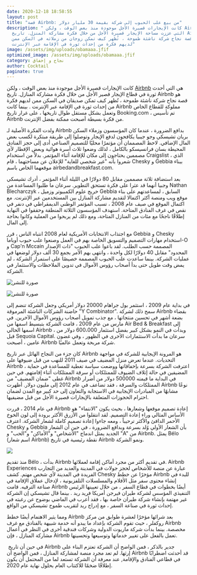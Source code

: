 ```yaml
---
date: 2020-12-18 18:58:55
layout: post
title: "قصة Airbnb: من بيع علب الحبوب إلى شركة بقيمة 30 مليار دولار"
description: " كانت الإيجارات قصيرة الأجل موجودة منذ بعض الوقت ، ولكن Airbnb هي
  التي عززت مساحة الإيجار قصيرة الأجل من خلال فكرة مشاركة المنزل. تاريخ Airbnb
  هو قصة نجاح شركة ناشئة طموحة ، تُظهر كيف تمكن زوجان من زملائه في السكن ممن
  لديهم فكرة من إحداث ثورة في الإقامة عبر الإنترنت"
image: /assets/img/uploads/obamaaa.jfif
optimized_image: /assets/img/uploads/obamaaa.jfif
category: نجاح و إخفاق
author: Cocktail
paginate: true
---
```

كانت الإيجارات قصيرة الأجل موجودة منذ بعض الوقت ، ولكن [Airbnb](https://www.airbnb.com/) هي التي أحدث ثورة في قطاع الإيجار قصير الأجل من خلال فكرة مشاركة المنازل. تاريخ Airbnb هو قصة نجاح شركة ناشئة طموحة ، تُظهر كيف تمكن صديقان في السكن ممن لديهم فكرة من إحداث ثورة في الإقامة عبر الإنترنت . بينما كانت Airbnb مملوكة للقطاع الخاص وتعمل بشكل مستقل طوال تاريخها ، على غرار تاريخ Booking.com ، تم تأسيس Airbnb من فكرة بسيطة أصبحت ممكنة بفضل الإنترنت.

ولدت الفكرة الأصلية لـ Airbnb بدافع الضرورة ، عندما كان المؤسسون وزملاء السكن بريان تشيسكي وجو جيبيا يكافحون لدفع الإيجار وتوصلوا إلى طريقة مبتكرة لكسب بعض المال الإضافي. لاحظ المصممان أن مؤتمرًا محليًا للتصميم الصناعي أدى إلى حجز الفنادق المحيطة بسان فرانسيسكو بالكامل ، لذلك وضعوا ثلاث أسرة هوائية وبعض الإفطار لأي مصممين يحتاجون إلى مكان للإقامة أثناء المؤتمر. بدلاً من استخدام Craigslist ، الذي شعروا بأنه "غير شخصي للغاية" للإعلان عن مساحتهما ، قام Chesky و Gebbia ببناء موقعهما الخاص باسم airbedandbreakfast.com.

بعد استضافة ثلاثة مصممين مقابل 80 دولارًا في الليلة أثناء المؤتمر ، أدرك تشيسكي وجبيا أنهما قد عثرا على فكرة تستحق التطوير. سرعان ما طلبوا المساعدة من Nathan Blecharczyk ، خريج علوم الكمبيوتر وزميل Gebbia السابق ، لمساعدتهم على بناء موقع ويب ومنصة أكثر اكتمالا لتقديم مشاركة المنازل بين المستخدمين عبر الإنترنت. مع اكتمال الموقع في صيف عام 2008 ، تسبب المؤتمر الوطني الديمقراطي في دنفر في نقص في غرف الفنادق المتاحة. استهدف المؤسسون الثلاثة المنطقة وحققوا في النهاية إطلاقًا ناجحًا مع مئات من المنازل المتاحة، ومع ذلك لم يربحوا من العملية وكانوا بحاجة إلى المال.

مع اجتذاب الانتخابات الأمريكية لعام 2008 انتباه الناس ، قرر Gebbia و Chesky استخدام مهارات التصميم والتسويق الخاصة بهم في العمل وصنعوا علب حبوب أوباما-O و Cap'n Mccain المصممة حسب الطلب. لقد باعوا علب الحبوب "ذات الإصدار المحدود" مقابل 40 دولارًا لكل واحدة ، وانتهى بهم الأمر بجمع 30 ألف دولار لوضعها في عمليات الشركة. بينما ساعدت علب الحبوب المصممة خصيصًا على استمرار الشركة ، لم يمض وقت طويل حتى بدأ أصحاب رؤوس الأموال في تدوين الملاحظات والاستثمار في الشركة.

![صورة للنشر](https://miro.medium.com/max/60/0*a4uFAuscrhVgq6q4?q=20)

![صورة للنشر](https://miro.medium.com/max/537/0*a4uFAuscrhVgq6q4)

في بداية عام 2009 ، استثمر بول جراهام 20000 دولار أمريكي وجعل الشركة تنضم إلى حاضنة الشركات الناشئة المرموقة "Y Combinator". سمح ذلك لشركة Airbnb بقضاء بضعة أشهر في تحسين منتجاتها ، مع جذب تمويل أصحاب رؤوس الأموال الآخرين. في مارس من عام 2009 ، قامت الشركة بتبسيط اسمها من Air Bed & Breakfast إلى اسمها الحالي Airbnb ، وبدأت في النمو بشكل كبير بفضل استثمار 600،000 دولار من قبل Sequoia Capital. سرعان ما بدأت الاستثمارات الأخرى في الظهور ، وفي غضون عامين ، أصبحت Airbnb شركة مربحة وتعمل عالميًا.

كان جزء من النجاح الهائل عبر تاريخ Airbnb هو المرونة الإيجابية للشركة في مواجهة التحديات. عندما تعرض منزل المضيف في صيف 2011 للنهب من قبل ضيوفها على Airbnb ، اعترفت الشركة بسرعة بإخفاقاتها ووضعت سياسة تغطية للمساعدة في حماية المضيفين في حالة إتلاف الضيوف للممتلكات أو سرقة الممتلكات أثناء إقامتهم. في حين غطى "ضمان المضيف" من Airbnb في البداية ما قيمته 500000 دولار من أضرار الممتلكات والسرقة ، فقد تضاعف في عام 2012 إلى مليون دولار. أظهرت Airbnb نوعًا مشابهًا من المبادرات الإيجابية في الاستجابة والتعاون إلى حد كبير مع المدن لضمان احترام الحجوزات المتعلقة بالإيجارات قصيرة الأجل من قبل مضيفيها. 

في عام 2014 ، قررت Airbnb إعادة تصميم موقعها وشعارها ، بحيث يكون "الانتماء" هو الأساس المثالي وراء إعادة التصميم. لقد انتقلوا من الأزرق الأكثر برودة إلى لون الخوخ الأحمر الدافئ والأكثر ترحيباً ، ومعه جاءوا إعادة تصميم كاملة لشعار الشركة. اعترف Chesky و Gebbia بأن الشعار الأولي وُلد بسرعة وبدافع الضرورة ، في حين أن الشعار الجديد يمثل اندماج "الأشخاص" و"الأماكن" و"الحب" و "A" من Airbnb. يمثل Bélo (اسم شعار Airbnb) نقطة رئيسية في تاريخ Airbnb ونمو الشركة.

![](https://miro.medium.com/max/496/0*mD0pLObaczmSr1xE)

منذ تقديم Bélo ، بدأت Airbnb في تقديم أكثر من مجرد أماكن إقامة لعملائها. Airbnb Experiences عبارة عن منصة للأشخاص لحجز جولات في المدينة والعديد من التجارب الفريدة في المدينة لأي شخص مهتم. كشف Chesky مؤخرًا عن خطط Airbnb للبدء في إنشاء محتوى سفر مثل الأفلام والمسلسلات التلفزيونية ، لإدخال عملاق الإقامة في صناعة الترفيه. قامت Airbnb أيضًا بخطوات في قطاع السفر ، من خلال تعيينها الرئيس التنفيذي المؤسس لشركة طيران فيرجن أمريكا فريد ريد . بينما قال تشيسكي إن الشركة غير مهتمة بإنشاء شركة طيران خاصة بها ، فقد أعرب في الماضي بوضوح عن رغبته في إحداث ثورة في صناعة السفر ، مع إدراج ريد لتقريب طموح تشيسكي من الواقع.

ومما يثير الاهتمام أيضًا خطط Airbnb بعد شرائها مؤخرًا لعشرة طوابق من مركز روكفلر ، حيث تقوم الشركة بإعداد ما يبدو أنه خدمة شبيهة بالفنادق مع غرف Airbnb مخصصة. بينما بدأت شركة ماريوت الدولية وشركات فندقية أخرى في النظر في أعمال مشاركة المنازل ، فإن Airbnb تعمل بالفعل على تغيير خدماتها وتوسيعها وتحسينها.

 في حين أن تاريخ Airbnb جدير بالذكر ، فمن الواضح أن الشركة تعتزم البناء على إرثها. لم تعد مجرد منصة لمشاركة المنازل ، فمن الواضح أن Airbnb قد أحدثت اضطرابًا في قطاعي الفنادق والإقامة, عند معرفة أن الشركة تستعد لما من المحتمل أن يكون إطلاقًا ضخمًا للاكتتاب العام بحلول نهاية عام 2020.